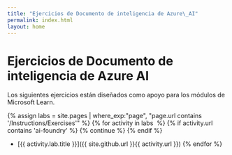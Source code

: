 ```yaml
---
title: "Ejercicios de Documento de inteligencia de Azure\_AI"
permalink: index.html
layout: home
---
```


# Ejercicios de Documento de inteligencia de Azure AI

Los siguientes ejercicios están diseñados como apoyo para los módulos de Microsoft Learn.


{% assign labs = site.pages | where_exp:"page", "page.url contains '/Instructions/Exercises'" %} {% for activity in labs  %} {% if activity.url contains 'ai-foundry' %} {% continue %} {% endif %}
- [{{ activity.lab.title }}]({{ site.github.url }}{{ activity.url }}) {% endfor %}
